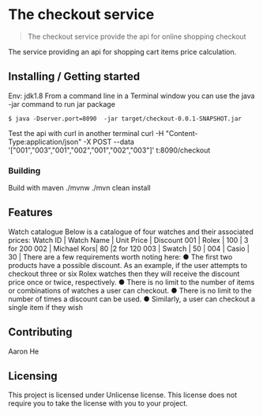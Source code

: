 # The checkout service
> The checkout service provide the api for online shopping checkout

The service providing an api for shopping cart items price calculation.

## Installing / Getting started

Env: jdk1.8
From a command line in a Terminal window you can use the java -jar command to run jar package
```
$ java -Dserver.port=8090  -jar target/checkout-0.0.1-SNAPSHOT.jar

```
Test the api with curl in another terminal
curl -H "Content-Type:application/json" -X POST --data '["001","003","001","002","001","002","003"]' t:8090/checkout

### Building
Build with maven
./mvnw
./mvn clean install

## Features

Watch catalogue
Below is a catalogue of four watches and their associated prices:
Watch ID |   Watch Name  |  Unit Price   |  Discount
001      |   Rolex       |  100          |  3 for 200
002      |   Michael Kors|  80           |2 for 120
003      |   Swatch      |  50           |
004      |   Casio       |  30           |
There are a few requirements worth noting here:
● The first two products have a possible discount. As an example, if the user attempts to
checkout three or six Rolex watches then they will receive the discount price once or twice,
respectively.
● There is no limit to the number of items or combinations of watches a user can checkout.
● There is no limit to the number of times a discount can be used.
● Similarly, a user can checkout a single item if they wish

## Contributing
Aaron He

## Licensing

This project is licensed under Unlicense license. This license does not require you to take the license with you to your project.